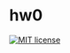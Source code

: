 # hw0

[![MIT license](https://img.shields.io/badge/license-MIT-blue.svg)](https://github.com/AnverK/fp-homework/blob/master/hw0/LICENSE)
